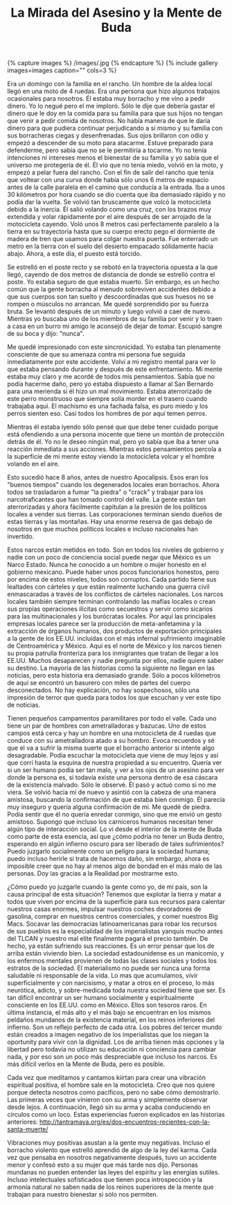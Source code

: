 ﻿---
layout: post
title: La Mirada del Asesino y la Mente de Buda
comments: true
tags: [Tantra Espiritual]
---

{% capture images %}
	/images/.jpg
{% endcapture %}
{% include gallery images=images caption="" cols=3 %}

Era un domingo con la familia en el rancho. Un hombre de la aldea local llegó en una moto de 4 ruedas. Era una persona que hizo algunos trabajos ocasionales para nosotros. Él estaba muy borracho y me vino a pedir dinero. Yo lo negué pero el me imploró. Sólo le dije que debería gastar el dinero que le doy en la comida para su familia para que sus hijos no tengan que venir a pedir comida de nosotros. No había manera de que le daría dinero para que pudiera continuar perjudicando a sí mismo y su familia con sus borracheras ciegas y desenfrenadas. Sus ojos brillaron con odio y empezó a descender de su moto para atacarme. Estuve preparado para defenderme, pero sabía que no se le permitiría a tocarme. Yo no tenía intenciones ni intereses menos el bienestar de su familia y yo sabía que el universo me protegería de él. Él vio que no tenía miedo, volvió en la moto, y empezó a pelar fuera del rancho. Con el fin de salir del rancho que tenía que voltear con una curva donde había sólo unos 6 metros de espacio antes de la calle paralela en el camino que conducía a la entrada. Iba a unos 30 kilómetros por hora cuando se dio cuenta que iba demasiado rápido y no podía dar la vuelta. Se volvió tan bruscamente que volcó la motocicleta debido a la inercia. Él salió volando como una cruz, con los brazos muy extendida y volar rápidamente por el aire después de ser arrojado de la motocicleta cayendo. Voló unos 8 metros casi perfectamente paralelo a la tierra en su trayectoria hasta que su cuerpo erecto pego el dormiente de madera de tren que usamos para colgar nuestra puerta. Fue enterrado un metro en la tierra con el suelo del desierto empacado sólidamente hacia abajo. Ahora, a este día, el puesto está torcido.

Se estrelló en el poste recto y se rebotó en la trayectoria opuesta a la que llegó, cayendo de dos metros de distancia de donde se estrelló contra el poste. Yo estaba seguro de que estaba muerto. Sin embargo, es un hecho común que la gente borracha al menudo sobreviven accidentes debido a que sus cuerpos son tan suelto y descoordinadas que sus huesos no se rompen o músculos no arrancan. Me quedé sorprendido por su fuerza bruta. Se levantó después de un minuto y luego volvió a caer de nuevo. Mientras yo buscaba uno de los miembros de su familia por venir y lo traen a casa en un burro mi amigo le aconsejó de dejar de tomar. Escupió sangre de su boca y dijo: "nunca".

Me quedé impresionado con este sincronicidad. Yo estaba tan plenamente consciente de que su amenaza contra mi persona fue seguida inmediatamente por este accidente. Volví a mi registro mental para ver lo que estaba pensando durante y después de este enfrentamiento. Mi mente estaba muy claro y me acordé de todos mis pensamientos. Sabía que no podía hacerme daño, pero yo estaba dispuesto a llamar al San Bernardo para una merienda si él hizo un mal movimiento. Estaba aterrorizado de este perro monstruoso que siempre solía morder en el trasero cuando trabajaba aquí. El machismo es una fachada falsa, es puro miedo y los perros sienten eso. Casi todos los hombres de por aquí temen perros.

Mientras él estaba iyendo sólo pensé que que debe tener cuidado porque está ofendiendo a una persona inocente que tiene un montón de protección detrás de él. Yo no le deseo ningún mal, pero yo sabía que iba a tener una reacción inmediata a sus acciones. Mientras estos pensamientos percola a la superficie de mi mente estoy viendo la motocicleta volcar y el hombre volando en el aire.

Esto sucedió hace 8 años, antes de nuestro Apocalipsis. Esos eran los "buenos tiempos" cuando los degenerados locales eran borrachos. Ahora todos se trasladaron a fumar "la piedra" o "crack" y trabajar para los narcotraficantes que han tomado control del valle. La gente están tan aterrorizadas y ahora fácilmente capitulan a la presión de los políticos locales a vender sus tierras. Las corporaciones terminan siendo dueños de estas tierras y las montañas. Hay una enorme reserva de gas debajo de nosotros en que muchos políticos locales e incluso nacionales han invertido.

Estos narcos están metidos en todo. Son en todos los niveles de gobierno y nadie con un poco de conciencia social puede negar que México es un  Narco Estado. Nunca he conocido a un hombre o mujer honesto en el gobierno mexicano. Puede haber unos pocos funcionarios honestos, pero por encima de estos niveles, todos son corruptos. Cada partido tiene sus lealtades con cárteles y que están realmente luchando una guerra civil enmascaradas a través de los conflictos de cárteles nacionales. Los narcos locales también siempre terminan controlando las mafias locales o crean sus propias operaciones ilícitas como secuestros y servir como sicarios para las multinacionales y los burócratas locales. Por aquí las principales empresas locales parece ser la producción de meta-anfetamina y la extracción de órganos humanos, dos productos de exportación principales a la gente de los EE.UU. incluidas con el más infernal sufrimiento imaginable de Centroamérica y México. Aquí es el norte de México y los narcos tienen su propia patrulla fronteriza para los inmigrantes que tratan de llegar a los EE.UU. Muchos desaparecen y nadie pregunta por ellos, nadie quiere saber su destino. La mayoría de las historias como la siguiente no llegan en las noticias, pero esta historia era demasiado grande. Sólo a pocos kilómetros de aquí se encontró un basurero con miles de partes del cuerpo desconectados. No hay explicación, no hay sospechosos, sólo una impresión de terror que queda para todos los que escuchan y ver este tipo de noticias.

Tienen pequeños campamentos paramilitares por todo el valle. Cada uno tiene un par de hombres con ametralladoras y bazucas. Uno de estos campos está cerca y hay un hombre en una motocicleta de 4 ruedas que conduce con su ametralladora atado a su hombro. Evoca recuerdos y sé que el va a sufrir la misma suerte que el borracho anterior si intente algo desagradable. Podía escuchar la motocicleta que viene de muy lejos y así que corrí hasta la esquina de nuestra propiedad a su encuentro. Quería ver si un ser humano podía ser tan malo, y ver a los ojos de un asesino para ver donde la persona es, si todavía existe una persona dentro de esa cáscara de la existencia malvado. Sólo le observé. Él pasó y actuó como si no me viera. Se volvió hacia mí de nuevo y asintió con la cabeza de una manera amistosa, buscando la confirmación de que estaba bien conmigo. Él parecía muy inseguro y quería alguna confirmación de mi. Me quedé de piedra. Podía sentir que él no quería enredar conmigo, sino que me envió un gesto amistoso. Supongo que incluso los carniceros humanos necesitan tener algún tipo de interacción social. Lo vi desde el interior de la mente de Buda como parte de esta esencia, así que ¿cómo podría no tener un Buda dentro, esperando en algún infierno oscuro para ser liberado de tales sufrimientos? Puedo juzgarlo socialmente como un peligro para la sociedad humana; puedo incluso herirle si trata de hacernos daño, sin embargo, ahora es imposible creer que no hay al menos algo de bondad en el más malo de las personas. Doy las gracias a la Realidad por mostrarme esto.

¿Cómo puedo yo juzgarle cuando la gente como yo, de mi país, son la causa principal de esta situación? Tenemos que explotar la tierra y matar a todos que viven por encima de la superficie para sus recursos para calentar nuestros casas enormes, impulsar nuestros coches devoradores de gasolina, comprar en nuestros centros comerciales, y comer nuestros Big Macs. Socavar las democracias latinoamericanas para robar los recursos de sus pueblos es la especialidad de los imperialistas yanquis mucho antes del TLCAN y nuestro mal elite finalmente pagará el precio también. De hecho, ya están sufriendo sus reacciones. Es un error pensar que los de arriba están viviendo bíen. La sociedad estadounidense es un manicomio, y los enfermos mentales provienen de todas las clases sociales y todos los estratos de la sociedad. El materialismo no puede ser nunca una forma saludable ni responsable de la vida. Lo mas que acumulamos, vivir superficialmente y con narcisismo, y matar a otros en el proceso, lo más neurótica, adicto, y sobre-medicada toda nuestra sociedad tiene que ser. Es tan difícil encontrar un ser humano socialmente y espiritualmente consciente en los EE.UU. como en México. Ellos son tesoros raros. En última instancia, el más alto y el más bajo se encuentran en los mismos peldaños mundanos de la existencia material, en los reinos inferiores del infierno. Son un reflejo perfecto de cada otra. Los pobres del tercer mundo están creados a imagen negativo de los imperialistas que los niegan la oportunity para vivir con la dignidad. Los de arriba tienen más opciones y la libertad pero todavía no utilizan su educación ni conciencia para cambiar nada, y por eso son un poco más despreciable que incluso los narcos. Es más difícil verlos en la Mente de Buda, pero es posible.

Cada vez que meditamos y cantamos kiirtan para crear una vibración espiritual positiva, el hombre sale en la motocicleta. Creo que nos quiere porque detecta nosotros como pacíficos, pero no sabe cómo demostrarlo. Las primeras veces que vinieron con su arma y simplemente observar desde lejos. A continuación, llegó sin su arma y acaba conduciendo en círculos como un loco. Estas experiencias fueron explicados en las historias anteriores: <a href="http://tantramaya.org/es/dos-encuentros-recientes-con-la-santa-muerte/">http://tantramaya.org/es/dos-encuentros-recientes-con-la-santa-muerte/</a>   

Vibraciones muy positivas asustan a la gente muy negativas. Incluso el borracho violento que estrelló aprendió de algo de la ley del karma. Cada vez que pensaba en nosotros negativamente después, tuvo un accidente menor y confesó esto a su mujer que más tarde nos dijo. Personas mundanas no pueden entender las leyes del espíritu y las energías sutiles. Incluso intelectuales sofisticados que tienen poca introspección y la armonía natural no saben nada de los reinos superiores de la mente que trabajan para nuestro bienestar si sólo nos permiten.
